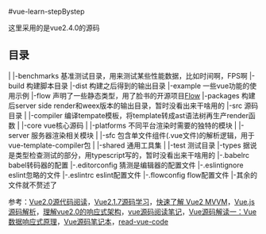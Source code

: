 #vue-learn-stepBystep

这里采用的是vue2.4.0的源码

## 目录

|
|-benchmarks 基准测试目录，用来测试某些性能数据，比如时间啊，FPS啊
|-build 构建脚本目录
|-dist 构建之后得到的输出目录
|-example 一些vue功能的使用示例
|-flow 声明了一些静态类型，用了脸书的开源项目[Flow](https://flowtype.org/)
|-packages 构建后server side render和weex版本的输出目录，暂时没看出来干啥用的
|-src 源码目录
|  |-compiler 编译tempate模板，将template转成ast语法树再生产render函数
|  |-core vue核心源码
|  |-platforms 不同平台渲染时需要的独特的模块
|  |-server 服务器渲染相关模块
|  |-sfc 包含单文件组件(.vue文件)的解析逻辑，用于vue-template-compiler包
|  |-shared 通用工具集
|
|-test 测试目录
|-types 据说是类型检查测试的部分，用typescript写的，暂时没看出来干啥用的
|-.babelrc babel转码器的配置
|-.editorconfig 猜测是编辑器的配置文件
|-.eslintignore eslint忽略的文件
|-.eslintrc eslint配置文件
|-.flowconfig flow配置文件
|-其余的文件就不赘述了


参考：[Vue2.0源代码阅读](https://www.kancloud.cn/zmwtp/vue2/148822)，[Vue2.1.7源码学习](http://hcysun.me/2017/03/03/Vue%E6%BA%90%E7%A0%81%E5%AD%A6%E4%B9%A0/)，[快速了解 Vue2 MVVM](https://github.com/wangfupeng1988/learn-vue2-mvvm#%E5%85%B3%E4%BA%8E%E7%B2%BE%E7%AE%80%E5%90%8E%E7%9A%84%E6%BA%90%E7%A0%81)，[Vue.js 源码解析](https://github.com/answershuto/learnVue)，[理解vue2.0的响应式架构](https://github.com/georgebbbb/fakeVue/blob/master/2.%E7%90%86%E8%A7%A3vue2.0%E7%9A%84%E5%93%8D%E5%BA%94%E5%BC%8F%E6%9E%B6%E6%9E%84.md)，[vue源码阅读笔记](https://www.brooch.me/2017/03/17/vue-source-notes-1/)，[Vue源码解读一：Vue数据响应式原理](http://www.jishux.com/plus/view-619356-1.html)，[Vue源码笔记本](https://zhuanlan.zhihu.com/p/25994997)，[read-vue-code](https://www.gitbook.com/book/114000/read-vue-code/details)
